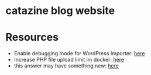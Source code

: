# catazine blog website



# Resources
- Enable debugging mode for WordPress Importer: [here](https://devowl.io/2020/wordpress-fix-failed-to-import-media-error/#:~:text=In%20rare%20cases%20the%20error,you%20want%20to%20import%20them.)
- Increase PHP file upload limit im docker: [here](https://github.com/docker-library/wordpress/issues/10)
- this answer may have something new: [here](https://wordpress.stackexchange.com/a/372304/77167)
